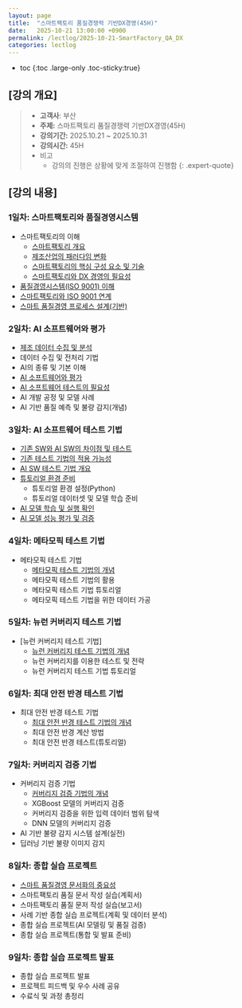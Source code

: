 ```yaml
---
layout: page
title:  "스마트팩토리 품질경쟁력 기반DX경영(45H)"
date:   2025-10-21 13:00:00 +0900
permalink: /lectlog/2025-10-21-SmartFactory_QA_DX
categories: lectlog
---
```

* toc
{:toc .large-only .toc-sticky:true}


## [강의 개요]

> - **고객사**: 부산
> - **주제:** 스마트팩토리 품질경쟁력 기반DX경영(45H)
> - **강의기간:** 2025.10.21 ~ 2025.10.31
> - **강의시간:** 45H
> - 비고
>   - 강의의 진행은 상황에 맞게 조절하여 진행함
{: .expert-quote}

## [강의 내용]

### 1일차: 스마트팩토리와 품질경영시스템
- 스마트팩토리의 이해
    - [스마트팩토리 개요](/materials/S06-01-01-01_01-SmartFactoryOverview)
    - [제조산업의 패러다임 변화](/materials/S06-01-01-02_01-ParadigmShiftInTheManufacturingIndustry)
    - [스마트팩토리의 핵심 구성 요소 및 기술](/materials/S06-01-03-01_01-SmartFactoryComponents)
    - [스마트팩토리와 DX 경영의 필요성](/materials/S06-03-01-01_01-DxManagement)
- [품질경영시스템(ISO 9001) 이해](/materials/S06-03-02-01_01-Iso9001Overview)
- [스마트팩토리와 ISO 9001 연계](/materials/S06-03-03-01_01-SmartFactoryXIso9001)
- [스마트 품질경영 프로세스 설계(기반)](/materials/S06-03-04-01_01-DxManagementProcess)

### 2일차: AI 소프트웨어와 평가
- [제조 데이터 수집 및 분석](/materials/S06-04-01-01_01-ManufacturingDataCollectAndAnalyze)
- 데이터 수집 및 전처리 기법
- AI의 종류 및 기본 이해
- [AI 소프트웨어와 평가](/materials/S03-10-01-01_01-AiSwEvaluation)
- [AI 소프트웨어 테스트의 필요성](/materials/S03-10-01-02_01-AiSwTestOverview)
- AI 개발 공정 및 모델 사례
- AI 기반 품질 예측 및 불량 감지(개념)

### 3일차: AI 소프트웨어 테스트 기법
- [기존 SW와 AI SW의 차이점 및 테스트](/materials/S03-10-01-03_01-ExistingSwAndAiSwComparison)
- [기존 테스트 기법의 적용 가능성](/materials/S03-10-01-04_01-ExistingTestingTechniques)
- [AI SW 테스트 기법 개요](/materials/S03-10-01-05_01-AiSwTestingTechniques)
- [튜토리얼 환경 준비](/materials/S03-10-02-01_01-TutorialPreparation)
    - 튜토리얼 환경 설정(Python)
    - 튜토리얼 데이터셋 및 모델 학습 준비
- [AI 모델 학습 및 실행 확인](/materials/S03-10-02-02_01-AiModelTrainingAndVerification)
- [AI 모델 성능 평가 및 검증](/materials/S03-10-02-03_01-AiModelEvaluationAndValidation)

### 4일차: 메타모픽 테스트 기법
- 메타모픽 테스트 기법
    - [메타모픽 테스트 기법의 개념](/materials/S03-10-02-04_01-MetamorphicTestOverview)
    - 메타모픽 테스트 기법의 활용
    - 메타모픽 테스트 기법 튜토리얼
    - 메타모픽 테스트 기법을 위한 데이터 가공

### 5일차: 뉴런 커버리지 테스트 기법
- [뉴런 커버리지 테스트 기법]
    - [뉴런 커버리지 테스트 기법의 개념](/materials/S03-10-02-05_01-NeuronCoverageTestOverview)
    - 뉴런 커버리지를 이용한 테스트 및 전략
    - 뉴런 커버리지 테스트 기법 튜토리얼

### 6일차: 최대 안전 반경 테스트 기법
- 최대 안전 반경 테스트 기법
    - [최대 안전 반경 테스트 기법의 개념](/materials/S03-10-02-06_01-MaximumSafetyRadiusTestOverview)
    - 최대 안전 반경 계산 방법
    - 최대 안전 반경 테스트(튜토리얼)

### 7일차: 커버리지 검증 기법
- 커버리지 검증 기법
    - [커버리지 검증 기법의 개념](/materials/S03-10-02-07_01-CoverageVerificationOverview)
    - XGBoost 모델의 커버리지 검증
    - 커버리지 검증을 위한 입력 데이터 범위 탐색
    - DNN 모델의 커버리지 검증
- AI 기반 불량 감지 시스템 설계(실전)
- 딥러닝 기반 불량 이미지 감지

### 8일차: 종합 실습 프로젝트
- [스마트 품질경영 문서화의 중요성](/materials/S06-03-05-01_01-DxManagementDocumentation)
- 스마트팩토리 품질 문서 작성 실습(계획서)
- 스마트팩토리 품질 문저 작성 실습(보고서)
- 사례 기반 종합 실습 프로젝트(계획 및 데이터 분석)
- 종합 실습 프로젝트(AI 모델링 및 품질 검증)
- 종합 실습 프로젝트(통합 및 발표 준비)

### 9일차: 종합 실습 프로젝트 발표
- 종합 실습 프로젝트 발표
- 프로젝트 피드백 및 우수 사례 공유
- 수료식 및 과정 총정리